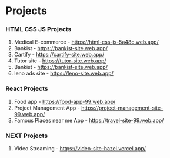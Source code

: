# Projects
### HTML CSS JS Projects
1. Medical E-commerce - https://html-css-js-5a48c.web.app/
2. Bankist - https://bankist-site.web.app/
3. Cartify - https://cartify-site.web.app/
4. Tutor site - https://tutor-site.web.app/
5. Bankist - https://bankist-site.web.app/
6. leno ads site - https://leno-site.web.app/

### React Projects
1. Food app - https://food-app-99.web.app/
2. Project Management App - https://project-management-site-99.web.app/
3. Famous Places near me App - https://travel-site-99.web.app/

### NEXT Projects
1. Video Streaming - https://video-site-hazel.vercel.app/